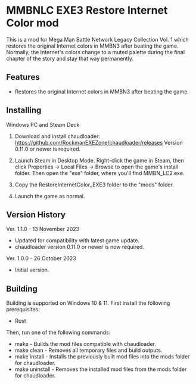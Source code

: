 MMBNLC EXE3 Restore Internet Color mod
======================================

This is a mod for Mega Man Battle Network Legacy Collection Vol. 1 which
restores the original Internet colors in MMBN3 after beating the game.
Normally, the Internet's colors change to a muted palette during the final
chapter of the story and stay that way permanently.


Features
--------

 *  Restores the original Internet colors in MMBN3 after beating the game.


Installing
----------

Windows PC and Steam Deck

 1. Download and install chaudloader:
    https://github.com/RockmanEXEZone/chaudloader/releases
    Version 0.11.0 or newer is required.

 2. Launch Steam in Desktop Mode. Right-click the game in Steam, then click
    Properties → Local Files → Browse to open the game's install folder. Then
	open the "exe" folder, where you'll find MMBN_LC2.exe.

 3. Copy the RestoreInternetColor_EXE3 folder to the "mods" folder.

 4. Launch the game as normal.


Version History
---------------

Ver. 1.1.0 - 13 November 2023

 *  Updated for compatibility with latest game update.
 *  chaudloader version 0.11.0 or newer is now required.

Ver. 1.0.0 - 26 October 2023

 *  Initial version.


Building
--------

Building is supported on Windows 10 & 11. First install the following
prerequisites:

 *  Rust

Then, run one of the following commands:

 *  make - Builds the mod files compatible with chaudloader.
 *  make clean - Removes all temporary files and build outputs.
 *  make install - Installs the previously built mod files into the mods folder
    for chaudloader.
 *  make uninstall - Removes the installed mod files from the mods folder for
    chaudloader.

